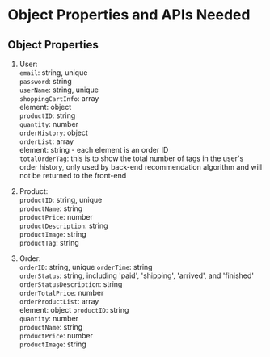 # Object Properties and APIs Needed  
## Object Properties  
1. User:  
```email```: string, unique  
```password```: string  
```userName```: string, unique  
```shoppingCartInfo```: array  
    element: object  
    ```productID```: string  
    ```quantity```: number  
```orderHistory```: object  
    ```orderList```: array  
        element: string - each element is an order ID  
    ```totalOrderTag```: this is to show the total number of tags in the user's order history, only used by back-end recommendation algorithm and will not be returned to the front-end
        

2. Product:  
```productID```: string, unique  
```productName```: string  
```productPrice```: number  
```productDescription```: string  
```productImage```: string  
```productTag```: string  

3. Order:  
```orderID```: string, unique
```orderTime```: string  
```orderStatus```: string, including 'paid', 'shipping', 'arrived', and 'finished'  
```orderStatusDescription```: string  
```orderTotalPrice```: number  
```orderProductList```: array  
    element: object
    ```productID```: string  
    ```quantity```: number  
    ```productName```: string  
    ```productPrice```: number  
    ```productImage```: string   